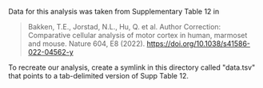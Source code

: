 Data for this analysis was taken from Supplementary Table 12 in 
> Bakken, T.E., Jorstad, N.L., Hu, Q. et al. Author Correction: Comparative cellular analysis of motor cortex in human, marmoset and mouse. Nature 604, E8 (2022). https://doi.org/10.1038/s41586-022-04562-y

To recreate our analysis, create a symlink in this directory called "data.tsv" that points to a tab-delimited version of Supp Table 12.
